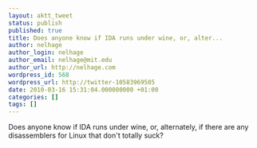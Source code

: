 ```yaml
---
layout: aktt_tweet
status: publish
published: true
title: Does anyone know if IDA runs under wine, or, alter...
author: nelhage
author_login: nelhage
author_email: nelhage@mit.edu
author_url: http://nelhage.com
wordpress_id: 568
wordpress_url: http://twitter-10583969505
date: 2010-03-16 15:31:04.000000000 +01:00
categories: []
tags: []
---
```

Does anyone know if IDA runs under wine, or, alternately, if there
are any disassemblers for Linux that don't totally suck?
